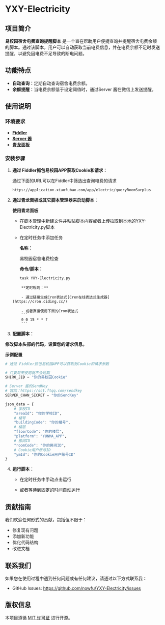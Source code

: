 # YXY-Electricity
## 项目简介

**易校园宿舍电费查询提醒脚本** 是一个旨在帮助用户便捷查询并提醒宿舍电费余额的脚本。通过该脚本，用户可以自动获取当前电费信息，并在电费余额不足时发送提醒，以避免因电费不足导致的断电问题。

## 功能特点

- **自动查询**：定期自动查询宿舍电费余额。
- **余额提醒**：当电费余额低于设定阈值时，通过Server 酱在微信上发送提醒。

## 使用说明

### 环境要求

- **[Fiddler](https://www.telerik.com/fiddler/fiddler-classic)**
- **[Server 酱](https://sct.ftqq.com/sendkey)**
- **[青龙面板](https://github.com/whyour/qinglong)**

### 安装步骤

1. **通过 Fiddler抓包易校园APP获取Cookie和请求**：

   通过下面的URL可以在Fiddler中筛选出查询电费的请求

   ```bash
   https://application.xiaofubao.com/app/electric/queryRoomSurplus
   ```

2. **通过青龙面板或其它脚本管理器来启动脚本**：
	
	**使用青龙面板**

	- 在脚本管理中新建文件并粘贴脚本内容或者上传拉取到本地的YXY-Electricity.py脚本
	
	- 在定时任务中添加任务
	
		**名称：**
	
		易校园宿舍电费检查
		
		**命令/脚本：**
		
		```
		task YXY-Electricity.py
   	```
		**定时规则：**
		
		- 通过链接生成Cron表达式[Cron在线表达式生成器](https://cron.ciding.cc/)
		
		- 或者直接使用下面的Cron表达式
		```
		0 0 15 * * ? 
		```
	
3. **配置脚本**：

**修改脚本头部的代码，设置您的请求信息。**

**示例配置**

```python
# 通过 Fiddler抓包易校园APP可以获取到Cookie和请求参数

# 只要每天使用就不会过期
SHIRO_JID = "你的易校园Cookie"

# Server 酱的SendKey
# 官网：https://sct.ftqq.com/sendkey
SERVER_CHAN_SECRET = "你的SendKey"

json_data = {
    # 学校ID
    "areaId": "你的学校ID",
    # 楼号
    "buildingCode": "你的楼号",
    # 楼层
    "floorCode": "你的楼层",
    "platform": "YUNMA_APP",
    # 房间ID
    "roomCode": "你的房间ID",
    # Cookie用户账号ID
    "ymId": "你的Cookie用户账号ID"
}

```

4. **运行脚本**：
	- 在定时任务中手动点击运行
	
	- 或者等待到固定的时间自动运行

## 贡献指南

我们欢迎任何形式的贡献，包括但不限于：

- 修复现有问题
- 添加新功能
- 优化代码结构
- 改进文档

## 联系我们

如果您在使用过程中遇到任何问题或有任何建议，请通过以下方式联系我：

- GitHub Issues: https://github.com/nowfu/YXY-Electricity/issues

## 版权信息

本项目遵循 [MIT 许可证](https://github.com/nowfu/YXY-Electricity/blob/main/LICENSE) 进行开源。
